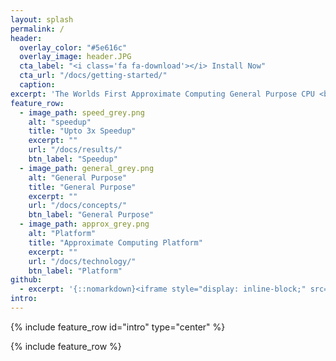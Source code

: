 ```yaml
---
layout: splash
permalink: /
header:
  overlay_color: "#5e616c"
  overlay_image: header.JPG
  cta_label: "<i class='fa fa-download'></i> Install Now"
  cta_url: "/docs/getting-started/"
  caption:
excerpt: 'The Worlds First Approximate Computing General Purpose CPU <br /> <br />  {::nomarkdown}<iframe style="display: inline-block;" src="https://ghbtns.com/github-btn.html?user=paco-cpu&repo=paco-env&type=star&count=true&size=large" frameborder="0" scrolling="0" width="160px" height="30px"></iframe> <iframe style="display: inline-block;" src="https://ghbtns.com/github-btn.html?user=paco-cpu&repo=paco-env&type=fork&count=true&size=large" frameborder="0" scrolling="0" width="158px" height="30px"></iframe>{:/nomarkdown}'
feature_row:
  - image_path: speed_grey.png
    alt: "speedup"
    title: "Upto 3x Speedup"
    excerpt: ""
    url: "/docs/results/"
    btn_label: "Speedup"
  - image_path: general_grey.png
    alt: "General Purpose"
    title: "General Purpose"
    excerpt: ""
    url: "/docs/concepts/"
    btn_label: "General Purpose"
  - image_path: approx_grey.png
    alt: "Platform"
    title: "Approximate Computing Platform"
    excerpt: ""
    url: "/docs/technology/"
    btn_label: "Platform"
github:
  - excerpt: '{::nomarkdown}<iframe style="display: inline-block;" src="https://ghbtns.com/github-btn.html?user=paco-cpu&repo=paco-env&type=star&count=true&size=large" frameborder="0" scrolling="0" width="160px" height="30px"></iframe> <iframe style="display: inline-block;" src="https://ghbtns.com/github-btn.html?user=paco-cpu&repo=paco-env&type=fork&count=true&size=large" frameborder="0" scrolling="0" width="158px" height="30px"></iframe>{:/nomarkdown}'
intro:
---
```


{% include feature_row id="intro" type="center" %}

{% include feature_row %}
